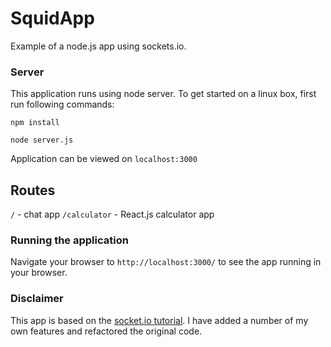 # SquidApp

Example of a node.js app using sockets.io.

### Server

This application runs using node server. To get started on a linux box, first run following commands:

`npm install`

`node server.js`

Application can be viewed on `localhost:3000`


## Routes
`/` - chat app
`/calculator` - React.js calculator app


### Running the application

Navigate your browser to `http://localhost:3000/` to see the app running in your browser.

### Disclaimer
This app is based on the [socket.io tutorial](http://socket.io/get-started/chat/). I have added a number of my own features and refactored the original code.